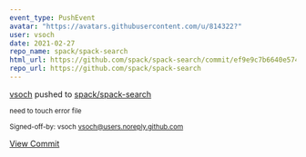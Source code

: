 ```yaml
---
event_type: PushEvent
avatar: "https://avatars.githubusercontent.com/u/814322?"
user: vsoch
date: 2021-02-27
repo_name: spack/spack-search
html_url: https://github.com/spack/spack-search/commit/ef9e9c7b6640e5743308edb0995a609649c6a5d2
repo_url: https://github.com/spack/spack-search
---
```


<a href='https://github.com/vsoch' target='_blank'>vsoch</a> pushed to <a href='https://github.com/spack/spack-search' target='_blank'>spack/spack-search</a>

<small>need to touch error file

Signed-off-by: vsoch <vsoch@users.noreply.github.com></small>

<a href='https://github.com/spack/spack-search/commit/ef9e9c7b6640e5743308edb0995a609649c6a5d2' target='_blank'>View Commit</a>